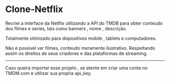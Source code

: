 # Clone-Netflix
Recriei a interface da Netflix utilizando a API do TMDB para obter conteudo dos filmes e series, tais como banners , nome , descrição.

Totalmente otimizado para dispositivos mobile , tablets e computadores.

Não é possivel ver filmes, conteudo meramente ilustrativo. Respeitando assim os direitos de seus criadores e das plataformas de streaming.

-----
Caso queira importar esse projeto , se atente em criar uma conta no TMDM.com e utilizar sua propria api_key. 


